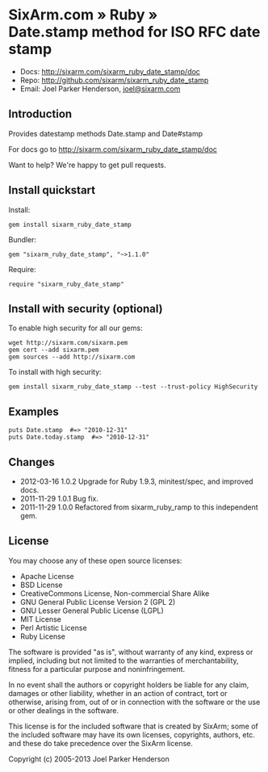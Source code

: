 # SixArm.com » Ruby » <br> Date.stamp method for ISO RFC date stamp

* Docs: <http://sixarm.com/sixarm_ruby_date_stamp/doc>
* Repo: <http://github.com/sixarm/sixarm_ruby_date_stamp>
* Email: Joel Parker Henderson, <joel@sixarm.com>


## Introduction

Provides datestamp methods Date.stamp and Date#stamp

For docs go to <http://sixarm.com/sixarm_ruby_date_stamp/doc>

Want to help? We're happy to get pull requests.


## Install quickstart

Install:

    gem install sixarm_ruby_date_stamp

Bundler:

    gem "sixarm_ruby_date_stamp", "~>1.1.0"

Require:

    require "sixarm_ruby_date_stamp"


## Install with security (optional)

To enable high security	for all	our gems:

    wget http://sixarm.com/sixarm.pem
    gem cert --add sixarm.pem
    gem sources --add http://sixarm.com

To install with high security:

    gem install sixarm_ruby_date_stamp --test --trust-policy HighSecurity


## Examples

    puts Date.stamp  #=> "2010-12-31"
    puts Date.today.stamp  #=> "2010-12-31"


## Changes


* 2012-03-16 1.0.2 Upgrade for Ruby 1.9.3, minitest/spec, and improved docs.
* 2011-11-29 1.0.1 Bug fix.
* 2011-11-29 1.0.0 Refactored from sixarm_ruby_ramp to this independent gem.


## License

You may choose any of these open source licenses:

  * Apache License
  * BSD License
  * CreativeCommons License, Non-commercial Share Alike
  * GNU General Public License Version 2 (GPL 2)
  * GNU Lesser General Public License (LGPL)
  * MIT License
  * Perl Artistic License
  * Ruby License

The software is provided "as is", without warranty of any kind, 
express or implied, including but not limited to the warranties of 
merchantability, fitness for a particular purpose and noninfringement. 

In no event shall the authors or copyright holders be liable for any 
claim, damages or other liability, whether in an action of contract, 
tort or otherwise, arising from, out of or in connection with the 
software or the use or other dealings in the software.

This license is for the included software that is created by SixArm;
some of the included software may have its own licenses, copyrights, 
authors, etc. and these do take precedence over the SixArm license.

Copyright (c) 2005-2013 Joel Parker Henderson
